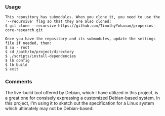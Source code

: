 ### Usage
    This repository has submodules. When you clone it, you need to use the '--recursive' flag so that they are also cloned:
    $ git clone --recursive https://github.com/TimothyYohanan/properios-core-research.git

    Once you have the repository and its submodules, update the settings file if needed, then:
    $ su - root
    $ cd /path/to/project/directory
    $ ./scripts/install-dependencies
    $ lb config
    $ lb build
    $ exit

### Comments
The live-build tool offered by Debian, which I have utilized in this project, is a great one for consisely expressing a customized Debian-based system. In this project, I'm using it to sketch out the specification for a Linux system which ultimately may not be Debian-based.